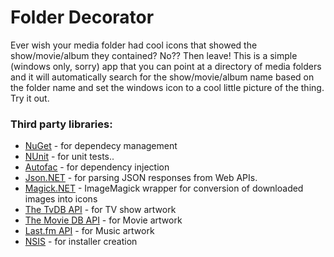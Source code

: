 # Folder Decorator
Ever wish your media folder had cool icons that showed the show/movie/album they contained?  No?? Then leave! 
This is a simple (windows only, sorry) app that you can point at a directory of media folders and it will
automatically search for the show/movie/album name based on the folder name and set the windows icon
to a cool little picture of the thing.  Try it out.



### Third party libraries:
* [NuGet](https://www.nuget.org/) - for dependecy management
* [NUnit](http://www.nunit.org/) - for unit tests..
* [Autofac](http://autofac.org/) - for dependency injection
* [Json.NET](http://james.newtonking.com/json) - for parsing JSON responses from Web APIs.
* [Magick.NET](https://magick.codeplex.com/) - ImageMagick wrapper for conversion of downloaded images into icons
* [The TvDB API](http://thetvdb.com/wiki/index.php?title=Programmers_API) - for TV show artwork
* [The Movie DB API](https://www.themoviedb.org/documentation/api) - for Movie artwork
* [Last.fm API](http://www.last.fm/api) - for Music artwork
* [NSIS](http://nsis.sourceforge.net/) - for installer creation
